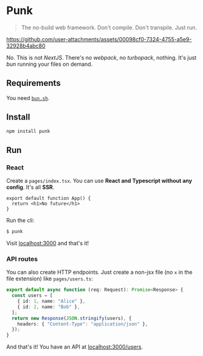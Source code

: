 # Punk

> The no-build web framework. Don't compile. Don't transpile. Just run.

https://github.com/user-attachments/assets/00098cf0-7324-4755-a5e9-32928b4abc80

No. This is not _NextJS_. There's no _webpack_, no _turbopack_, nothing. It's just _bun_ running your files on demand.

## Requirements

You need [`bun.sh`](https://bun.sh).

## Install

```bash
npm install punk
```

## Run

### React

Create a `pages/index.tsx`. You can use **React and Typescript without any config**. It's all **SSR**.

```tsx
export default function App() {
  return <h1>No future</h1>
}
```

Run the cli:

```bash
$ punk
```

Visit [localhost:3000](https://localhost:3000) and that's it!

### API routes

You can also create HTTP endpoints. Just create a non-jsx file (no `x` in the file extension) like `pages/users.ts`:

```ts
export default async function (req: Request): Promise<Response> {
  const users = [
    { id: 1, name: "Alice" },
    { id: 2, name: "Bob" },
  ];
  return new Response(JSON.stringify(users), {
    headers: { "Content-Type": "application/json" },
  });
}
```

And that's it! You have an API at [localhost:3000/users](https://localhost:3000/users).
